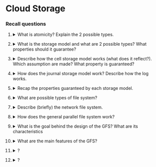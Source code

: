 # Cloud Storage

### Recall questions

1. <details markdown=1><summary markdown="span"> What is atomicity?  Explain the 2 possible types. </summary>
    
    \
    We want multi step operations that complete without any interruption. Two types are:
    - all or nothing: ex 2PC protocol (see [[DS II - Reaching Consensus]])
    - before or after: the result of every write/read is the same no matter the order.

</details>

2. <details markdown=1><summary markdown="span"> What is the storage model and what are 2 possible types? What properties should it guarantee? </summary>
    
    \
    It is  a model that describes the layout of a data structure in physical storage. Two possible types are:
    - cell storage
    - journal storage

    We also want the model to guarantee:
    - read/write coherence
    
</details>

3. <details markdown=1><summary markdown="span"> Describe how the cell storage model works (what does it reflect?). Which assumption are made? What property is guaranteed?</summary>
    
    \
    In the cell storage model, we assume that:
    - cells have the same size
    - each object fits exactly in one cell
    - read/write unit are either sectors or blocks

    The structure of the model reflects...

    The model is built to reflect...
    
</details>

4. <details markdown=1><summary markdown="span"> How does the journal storage model work? Describe how the log works. </summary>
    
    \
    In this model, we have a manager and cell storage. The idea is that the manager will interact with the cells, while the user can use an API to communicate with the manager. \
    There is also a log to mantain the state...

</details>

5. <details markdown=1><summary markdown="span"> Recap the properties guaranteed by each storage model. </summary>
    
    \
    

</details>

6. <details markdown=1><summary markdown="span"> What are possible types of file system? </summary>
    
    \
    Possible types are:
    - network file system
    - storage area network
    - parallel file system
    
</details>

7. <details markdown=1><summary markdown="span"> Describe (briefly) the network file system. </summary>
    
    \
    The nfs is characterized by:
    - client server model
    - rpc interaction
    - no scalability 
    
    ![](../../../static/CLD/clds1.png)

</details>

8. <details markdown=1><summary markdown="span"> How does the general parallel file system work? </summary>
    
    \


</details>

9. <details markdown=1><summary markdown="span"> What is the goal behind the design of the GFS? What are its characteristics </summary>
    
    \
    The google file system is built to manage petabytes of storage. Its design is based on:
    - high reliability
    - careful analysis of the file characteristics (?)
    - access model (?)
    
</details>

10. <details markdown=1><summary markdown="span"> What are the main features of the GFS? </summary>
    
    \
    

</details>

11. <details markdown=1><summary markdown="span"> ? </summary>
    
    \
    FILES in the GFS
    

</details>

12. <details markdown=1><summary markdown="span"> ? </summary>
    
    \
    ARCHITECTURE

</details>